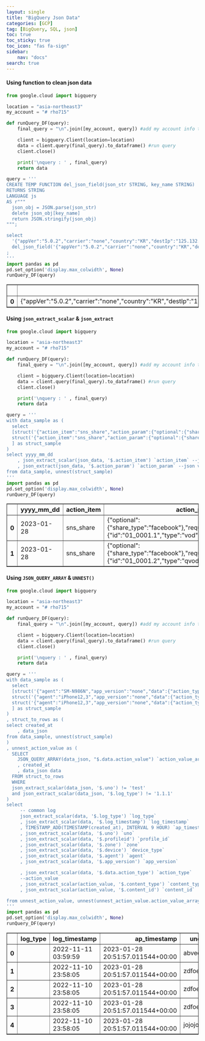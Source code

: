 ```yaml
---
layout: single
title: "BigQuery Json Data"
categories: [GCP]
tag: [BigQuery, SQL, json]
toc: true
toc_sticky: true
toc_icon: "fas fa-sign"
sidebar:
    nav: "docs"
search: true
---
```


#### Using function to clean json data

```python
from google.cloud import bigquery

location = "asia-northeast3"
my_account = "# rho715"

def runQuery_DF(query):
    final_query = "\n".join([my_account, query]) #add my account info to query input

    client = bigquery.Client(location=location)
    data = client.query(final_query).to_dataframe() #run query
    client.close()

    print('\nquery : ' , final_query)
    return data

query = '''
CREATE TEMP FUNCTION del_json_field(json_str STRING, key_name STRING)
RETURNS STRING
LANGUAGE js
AS r"""
  json_obj = JSON.parse(json_str)
  delete json_obj[key_name]
  return JSON.stringify(json_obj)
""";

select 
  '{"appVer":"5.0.2","carrier":"none","country":"KR","destIp":"125.132.54.23","deviceName":"Box"}' STR,
  del_json_field('{"appVer":"5.0.2","carrier":"none","country":"KR","destIp":"125.132.54.23","deviceName":"Box"}', "destIp")
;
'''
import pandas as pd
pd.set_option('display.max_colwidth', None)
runQuery_DF(query)

```

    
  



<div>
<style scoped>
    .dataframe tbody tr th:only-of-type {
        vertical-align: middle;
    }

    .dataframe tbody tr th {
        vertical-align: top;
    }

    .dataframe thead th {
        text-align: right;
    }
</style>
<table border="1" class="dataframe">
  <thead>
    <tr style="text-align: right;">
      <th></th>
      <th>STR</th>
      <th>f0_</th>
    </tr>
  </thead>
  <tbody>
    <tr>
      <th>0</th>
      <td>{"appVer":"5.0.2","carrier":"none","country":"KR","destIp":"125.132.54.23","deviceName":"Box"}</td>
      <td>{"appVer":"5.0.2","carrier":"none","country":"KR","deviceName":"Box"}</td>
    </tr>
  </tbody>
</table>
</div>



#### Using `json_extract_scalar` & `json_extract` 

```python
from google.cloud import bigquery

location = "asia-northeast3"
my_account = "# rho715"

def runQuery_DF(query):
    final_query = "\n".join([my_account, query]) #add my account info to query input

    client = bigquery.Client(location=location)
    data = client.query(final_query).to_dataframe() #run query
    client.close()

    print('\nquery : ' , final_query)
    return data

query = '''
with data_sample as (
  select
  [struct('{"action_item":"sns_share","action_param":{"optional":{"share_type":"facebook"},"required":{"id":"01_0001.1","type":"vod"}},"action_type":"button_click","current":"content_detail"}' as json_data, current_date as yyyy_mm_dd),
  struct('{"action_item":"sns_share","action_param":{"optional":{"share_type":"facebook"},"required":{"id":"01_0001.2","type":"qvod"}},"action_type":"button_click","current":"content_detail"}' as json_data, current_date as yyyy_mm_dd)
  ] as struct_sample
)
select yyyy_mm_dd
    , json_extract_scalar(json_data, '$.action_item') `action_item` --json key
    , json_extract(json_data, '$.action_param') `action_param` --json value
from data_sample, unnest(struct_sample) 
'''
import pandas as pd
pd.set_option('display.max_colwidth', None)
runQuery_DF(query)
```

    
    



<div>
<style scoped>
    .dataframe tbody tr th:only-of-type {
        vertical-align: middle;
    }

    .dataframe tbody tr th {
        vertical-align: top;
    }

    .dataframe thead th {
        text-align: right;
    }
</style>
<table border="1" class="dataframe">
  <thead>
    <tr style="text-align: right;">
      <th></th>
      <th>yyyy_mm_dd</th>
      <th>action_item</th>
      <th>action_param</th>
    </tr>
  </thead>
  <tbody>
    <tr>
      <th>0</th>
      <td>2023-01-28</td>
      <td>sns_share</td>
      <td>{"optional":{"share_type":"facebook"},"required":{"id":"01_0001.1","type":"vod"}}</td>
    </tr>
    <tr>
      <th>1</th>
      <td>2023-01-28</td>
      <td>sns_share</td>
      <td>{"optional":{"share_type":"facebook"},"required":{"id":"01_0001.2","type":"qvod"}}</td>
    </tr>
  </tbody>
</table>
</div>



#### Using `JSON_QUERY_ARRAY` & `UNNEST()`

```python
from google.cloud import bigquery

location = "asia-northeast3"
my_account = "# rho715"

def runQuery_DF(query):
    final_query = "\n".join([my_account, query]) #add my account info to query input

    client = bigquery.Client(location=location)
    data = client.query(final_query).to_dataframe() #run query
    client.close()

    print('\nquery : ' , final_query)
    return data

query = '''
with data_sample as (
  select
  [struct('{"agent":"SM-N986N","app_version":"none","data":{"action_type":"register","action_value":[{"content_id":"2101","content_type":"live"}]},"device":"android","log_timestamp":"2022-11-11 03:59:59","log_type":"","log_version":"1.2.2","profileid":"0","service":"cholo","uno":"abved","zone":"none"}' as data_json, current_timestamp() as created_at),
  struct('{"agent":"iPhone12,3","app_version":"none","data":{"action_type":"delete_all","action_value":[{"content_id":"0079","content_type":"movie"},{"content_id":"EN394","content_type":"theme"},{"content_id":"EN394","content_type":"theme"}]},"device":"ios","log_timestamp":"2022-11-10 23:58:05","log_type":"","log_version":"1.2.2","profileid":"0","service":"cholo","uno":"zdfoe","zone":"none"}' as data_json, current_timestamp() as created_at),
  struct('{"agent":"iPhone12,3","app_version":"none","data":{"action_type":"delete","action_value":[{"content_id":"0063","content_type":"program"}]},"device":"ios","log_timestamp":"2022-11-10 23:58:05","log_type":"","log_version":"1.2.2","profileid":"0","service":"cholo","uno":"jojojo","zone":"none"}' as data_json, current_timestamp() as created_at)
  ] as struct_sample
)
, struct_to_rows as (
select created_at
    , data_json 
from data_sample, unnest(struct_sample) 
)
, unnest_action_value as (
  SELECT
    JSON_QUERY_ARRAY(data_json, "$.data.action_value") `action_value_array` --array
    , created_at
    , data_json data
  FROM struct_to_rows
  WHERE
  json_extract_scalar(data_json, '$.uno') != 'test'
  and json_extract_scalar(data_json, '$.log_type') != '1.1.1'
)
select
     -- common log
     json_extract_scalar(data, '$.log_type') `log_type`  
     , json_extract_scalar(data, '$.log_timestamp') `log_timestamp`
     , TIMESTAMP_ADD(TIMESTAMP(created_at), INTERVAL 9 HOUR) `ap_timestamp` 
     , json_extract_scalar(data, '$.uno') `uno`
     , json_extract_scalar(data, '$.profileid') `profile_id`
     , json_extract_scalar(data, '$.zone') `zone`
     , json_extract_scalar(data, '$.device') `device_type`
     , json_extract_scalar(data, '$.agent') `agent`
     , json_extract_scalar(data, '$.app_version') `app_version`

     , json_extract_scalar(data, '$.data.action_type') `action_type`
     --action_value
     , json_extract_scalar(action_value, '$.content_type') `content_type`
     , json_extract_scalar(action_value, '$.content_id') `content_id`

from unnest_action_value, unnest(unnest_action_value.action_value_array) as action_value
'''
import pandas as pd
pd.set_option('display.max_colwidth', None)
runQuery_DF(query)
```

    





<div>
<style scoped>
    .dataframe tbody tr th:only-of-type {
        vertical-align: middle;
    }

    .dataframe tbody tr th {
        vertical-align: top;
    }

    .dataframe thead th {
        text-align: right;
    }
</style>
<table border="1" class="dataframe">
  <thead>
    <tr style="text-align: right;">
      <th></th>
      <th>log_type</th>
      <th>log_timestamp</th>
      <th>ap_timestamp</th>
      <th>uno</th>
      <th>profile_id</th>
      <th>zone</th>
      <th>device_type</th>
      <th>agent</th>
      <th>app_version</th>
      <th>action_type</th>
      <th>content_type</th>
      <th>content_id</th>
    </tr>
  </thead>
  <tbody>
    <tr>
      <th>0</th>
      <td></td>
      <td>2022-11-11 03:59:59</td>
      <td>2023-01-28 20:51:57.011544+00:00</td>
      <td>abved</td>
      <td>0</td>
      <td>none</td>
      <td>android</td>
      <td>SM-N986N</td>
      <td>none</td>
      <td>register</td>
      <td>live</td>
      <td>2101</td>
    </tr>
    <tr>
      <th>1</th>
      <td></td>
      <td>2022-11-10 23:58:05</td>
      <td>2023-01-28 20:51:57.011544+00:00</td>
      <td>zdfoe</td>
      <td>0</td>
      <td>none</td>
      <td>ios</td>
      <td>iPhone12,3</td>
      <td>none</td>
      <td>delete_all</td>
      <td>movie</td>
      <td>0079</td>
    </tr>
    <tr>
      <th>2</th>
      <td></td>
      <td>2022-11-10 23:58:05</td>
      <td>2023-01-28 20:51:57.011544+00:00</td>
      <td>zdfoe</td>
      <td>0</td>
      <td>none</td>
      <td>ios</td>
      <td>iPhone12,3</td>
      <td>none</td>
      <td>delete_all</td>
      <td>theme</td>
      <td>EN394</td>
    </tr>
    <tr>
      <th>3</th>
      <td></td>
      <td>2022-11-10 23:58:05</td>
      <td>2023-01-28 20:51:57.011544+00:00</td>
      <td>zdfoe</td>
      <td>0</td>
      <td>none</td>
      <td>ios</td>
      <td>iPhone12,3</td>
      <td>none</td>
      <td>delete_all</td>
      <td>theme</td>
      <td>EN394</td>
    </tr>
    <tr>
      <th>4</th>
      <td></td>
      <td>2022-11-10 23:58:05</td>
      <td>2023-01-28 20:51:57.011544+00:00</td>
      <td>jojojo</td>
      <td>0</td>
      <td>none</td>
      <td>ios</td>
      <td>iPhone12,3</td>
      <td>none</td>
      <td>delete</td>
      <td>program</td>
      <td>0063</td>
    </tr>
  </tbody>
</table>
</div>











